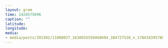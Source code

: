 ```yaml
---
layout: gram
time: 1424575696
caption: ""
latitude: 
longitude: 
media:
- media/posts/201502/11008037_1630935550468694_284727528_n_17841839578000351.jpg
---
```

